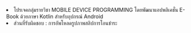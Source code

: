 <li>โปรเจคกลุ่มรายวิชา MOBILE DEVICE PROGRAMMING โดยพัฒนาแอปพลิเคชั่น E-Book ด้วยภาษา Kotlin สำหรับอุปกรณ์ Android </li>
<li>ส่วนที่รับผิดชอบ : การอัพโหลดรูปภาพสลิปการโอนชำระ</li>

